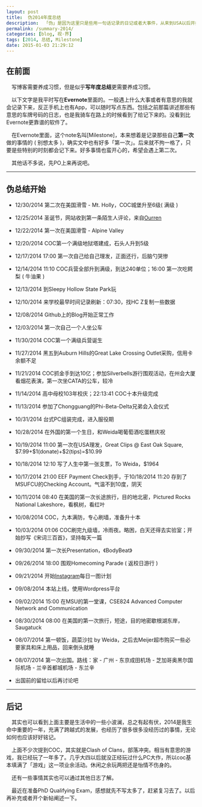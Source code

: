 ```yaml
---
layout: post
title:  伪2014年度总结
description:  「伪」是因为这里只是些用一句话记录的日记或者大事件，从来到USA以后开始，同时没有特别详细的感想。上半年在还本科时候的事情和毕业以后的旅游或许会在别的时候再补上。
permalink: /summary-2014/
categories: [blog, 视·界]
tags: [2014, 总结, Milestone]
date: 2015-01-03 21:29:12
--- 
```


## 在前面

　写博客需要养成习惯，但是似乎**写年度总结**更需要养成习惯。

　以下文字是我平时写在**Evernote**里面的。一般遇上什么大事或者有意思的我就会记录下来，反正手机上也有App，可以随时写点东西。包括之前那篇讲述那些有意思的车牌号码的日志，也是我骑车在路上的时候看到了给记下来的。没看到比Evernote更靠谱的软件了。

　在Evernote里面，这个note名叫[Milestone]，本来想着是记录那些自己**第一次**做的事情的 ( 别想太多 )，确实文中也有好多「第一次」。后来就不拘一格了，只要是些特别的时刻都会记下来。好多事情也蛮开心的，希望会遇上第二次。

　其他话不多说，先PO上来再说吧。

-----

## 伪总结开始

- 12/30/2014 第二次在美国滑雪 - Mt. Holly，COC城堡升至6级( 满级 )

- 12/25/2014 圣诞节，网站收到第一条陌生人评论，来自[Ourren](http://www.ourren.com/)

- 12/22/2014 第一次在美国滑雪 - Alpine Valley

- 12/20/2014 COC第一个满级地狱塔建成，石头人升到5级

- 12/17/2014 17:00 第一次自己给自己理发，正面还行，后脑勺哭惨

- 12/14/2014 11:10 COC兵营全部升到满级，到达240单位；16:00 第一次吃鳄梨 ( 牛油果 )

- 12/13/2014 到Sleepy Hollow State Park玩

- 12/10/2014 来学校最早时间记录刷新：07:30，找HC Z复制一些数据

- 12/08/2014 Github上的Blog开始正常工作

- 12/03/2014 第一次自己一个人坐公车

- 11/30/2014 COC第一个满级兵营诞生

- 11/27/2014 黑五到Auburn Hills的Great Lake Crossing Outlet采购，信用卡余额不足

- 11/21/2014 COC抓金手到达10亿；参加Silverbells游行围观活动，在州会大厦看烟花表演，第一次坐CATA的公车，较冷

- 11/14/2014 高中母校103年校庆；22:13:41 COC十本升级完成

- 11/13/2014 参加了Chongguang的Phi-Beta-Delta兄弟会入会仪式

- 10/31/2014 台式PC组装完成，进入服役期

- 10/28/2014 在外国的第一个生日，和Weida喝葡萄酒吃蛋糕庆祝

- 10/19/2014 11:00 第一次在USA理发，Great Clips @ East Oak Square, \$7.99+\$1(donate)+\$2(tips)=\$10.99

- 10/18/2014 12:10 写了人生中第一张支票，To Weida，$1964

- 10/17/2014 21:00 EEF Payment Check到手，于10/18/2014 11:20 存到了MSUFCU的Checking Account。气温不到10度，阴天

- 10/11/2014 08:40 在美国的第一次长途旅行，目的地北密，Pictured Rocks National Lakeshore，看枫树，看红叶

- 10/08/2014 COC，九本满防，专心刷墙，准备升十本

- 10/03/2014 01:06 COC刷完九级墙，冷雨夜。略困，白天还得去实验室；开始抄写《宋词三百首》，坚持每天一篇

- 09/30/2014 第一次长Presentation，《BodyBeat》

- 09/26/2014 18:00 围观Homecoming Parade ( 返校日游行 )

- 09/21/2014 开始[Instagram](http://instagram.com/lantern_d/)每日一图计划

- 09/08/2014 本站上线，使用Wordpress平台

- 09/02/2014 15:00 在MSU的第一堂课，CSE824 Advanced Computer Network and Communication

- 08/30/2014 08:00 在美国的第一次旅行，短途，目的地密歇根湖东岸，Saugatuck

- 08/07/2014 第一顿饭，蔬菜沙拉 by Weida，之后去Meijer超市购买一些必要家具和床上用品，回来倒头就睡

- 08/07/2014 第一次出国。路线：家 - 广州 - 东京成田机场 - 芝加哥奥黑尔国际机场 - 兰辛首都城机场 - 东兰辛

- 出国前的留给以后再讨论吧

-----

## 后记

　其实也可以看到上面主要是生活中的一些小波澜，总之有起有伏，2014是我生命中重要的一年，充满了跨越式的发展，也经历了很多很多没经历过的事情，无论如何也应该好好铭记。

　上面不少次提到COC，其实就是Clash of Clans，部落冲突。相当有意思的游戏，我已经玩了一年多了。几乎大四以后就没正经玩过什么PC大作，所以coc基本填满了「游戏」这一项业余活动。休闲之余玩两把还是怡情不伤身的。

　还有一些事情其实也可以通过其他日志了解。

　最近在准备PhD Qualifying Exam，感想就先不写太多了，赶紧复习去了。以后再补充或者开个新帖阐述一下。